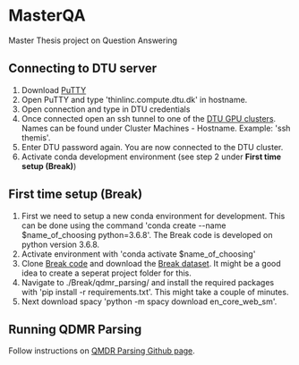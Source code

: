 # MasterQA
Master Thesis project on Question Answering

## Connecting to DTU server
1. Download [PuTTY](https://www.chiark.greenend.org.uk/~sgtatham/putty/latest.html "PuTTY download link")
2. Open PuTTY and type 'thinlinc.compute.dtu.dk' in hostname.
3. Open connection and type in DTU credentials
4. Once connected open an ssh tunnel to one of the [DTU GPU clusters](https://itswiki.compute.dtu.dk/index.php/GPU_Cluster "DTU cluster machine - hostname"). Names can be found under Cluster Machines - Hostname. Example: 'ssh themis'.
5. Enter DTU password again. You are now connected to the DTU cluster.
6. Activate conda development environment (see step 2 under **First time setup (Break)**)

## First time setup (Break)
1. First we need to setup a new conda environment for development. This can be done using the command 'conda create --name $name_of_choosing python=3.6.8'. The Break code is developed on python version 3.6.8. 
2. Activate environment with 'conda activate $name_of_choosing'
3. Clone [Break code](https://github.com/tomerwolgithub/Break "Break code") and download the [Break dataset](https://github.com/allenai/Break/raw/master/break_dataset/Break-dataset.zip "Break dataset direct download"). It might be a good idea to create a seperat project folder for this.
4. Navigate to ./Break/qdmr_parsing/ and install the required packages with 'pip install -r requirements.txt'. This might take a couple of minutes. 
5. Next download spacy 'python -m spacy download en_core_web_sm'.

## Running QDMR Parsing
Follow instructions on [QMDR Parsing Github page](https://github.com/tomerwolgithub/Break/tree/master/qdmr_parsing "Github link"). 
